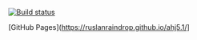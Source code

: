 [![Build status](https://ci.appveyor.com/api/projects/status/3cuwoo6ysh479ily?svg=true)](https://ci.appveyor.com/project/ruslanraindrop/ahj5-1)

[GitHub Pages](https://ruslanraindrop.github.io/ahj5.1/]